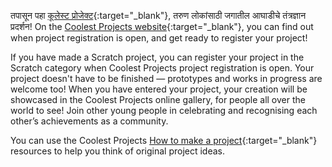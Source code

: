 तपासून पहा [कूलेस्ट प्रोजेक्ट](https://coolestprojects.org/){:target="_blank"}, तरुण लोकांसाठी जगातील आघाडीचे तंत्रज्ञान प्रदर्शन! On the [Coolest Projects website](https://coolestprojects.org/){:target="_blank"}, you can find out when project registration is open, and get ready to register your project!

If you have made a Scratch project, you can register your project in the Scratch category when Coolest Projects project registration is open. Your project doesn't have to be finished — prototypes and works in progress are welcome too! When you have entered your project, your creation will be showcased in the Coolest Projects online gallery, for people all over the world to see! Join other young people in celebrating and recognising each other’s achievements as a community.

You can use the Coolest Projects [How to make a project](https://coolestprojects.org/2020/03/31/how-to-make-a-project-workbook-and-additional-resources/){:target="_blank"} resources to help you think of original project ideas.
